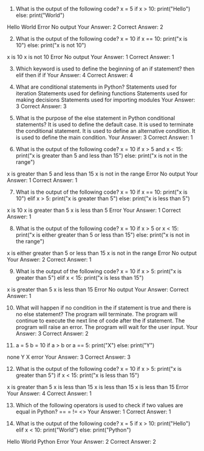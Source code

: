1) What is the output of the following code?
x = 5
if x > 10:
    print("Hello")
else:
    print("World")
 

Hello
World
Error
No output
Your Answer: 2
Correct Answer: 2

2) What is the output of the following code?
x = 10
if x == 10:
    print("x is 10")
else:
    print("x is not 10")
 

x is 10
x is not 10
Error
No output
Your Answer: 1
Correct Answer: 1

3) Which keyword is used to define the beginning of an if statement?
then
elif
then if
if
Your Answer: 4
Correct Answer: 4

4) What are conditional statements in Python?
Statements used for iteration
Statements used for defining functions
Statements used for making decisions
Statements used for importing modules
Your Answer: 3
Correct Answer: 3

5) What is the purpose of the else statement in Python conditional statements?
It is used to define the default case.
It is used to terminate the conditional statement.
It is used to define an alternative condition.
It is used to define the main condition.
Your Answer: 3
Correct Answer: 1

6) What is the output of the following code?
x = 10
if x > 5 and x < 15:
    print("x is greater than 5 and less than 15")
else:
    print("x is not in the range")
 

x is greater than 5 and less than 15
x is not in the range
Error
No output
Your Answer: 1
Correct Answer: 1

7) What is the output of the following code?
x = 10
if x == 10:
    print("x is 10")
elif x > 5:
    print("x is greater than 5")
else:
    print("x is less than 5")
 

x is 10
x is greater than 5
x is less than 5
Error
Your Answer: 1
Correct Answer: 1

8) What is the output of the following code?
x = 10
if x > 5 or x < 15:
    print("x is either greater than 5 or less than 15")
else:
    print("x is not in the range")
 

x is either greater than 5 or less than 15
x is not in the range
Error
No output
Your Answer: 2
Correct Answer: 1

9) What is the output of the following code?
x = 10
if x > 5:
    print("x is greater than 5")
elif x < 15:
    print("x is less than 15")
 

x is greater than 5
x is less than 15
Error
No output
Your Answer:
Correct Answer: 1

10) What will happen if no condition in the if statement is true and there is no else statement?
The program will terminate.
The program will continue to execute the next line of code after the if statement.
The program will raise an error.
The program will wait for the user input.
Your Answer: 3
Correct Answer: 2

11) a = 5
b = 10
if a > b or a == 5:
    print("X")
else:
    print("Y")
 

none
Y
X
error
Your Answer: 3
Correct Answer: 3

12) What is the output of the following code?
x = 10
if x > 5:
    print("x is greater than 5")
if x < 15:
    print("x is less than 15")
 

x is greater than 5 x is less than 15
x is less than 15
x is less than 15
Error
Your Answer: 4
Correct Answer: 1

13) Which of the following operators is used to check if two values are equal in Python?
==
=
!=
<>
Your Answer: 1
Correct Answer: 1

14) What is the output of the following code?
x = 5
if x > 10:
    print("Hello")
elif x < 10:
    print("World")
else:
    print("Python")
 

Hello
World
Python
Error
Your Answer: 2
Correct Answer: 2

